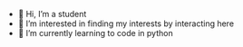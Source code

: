 - 🤫 Hi, I’m a student
- 👀 I’m interested in finding my interests by interacting here
- 🌱 I’m currently learning to code in python

<!---
paum19/paum19 is a ✨ special ✨ repository because its `README.md` (this file) appears on your GitHub profile.
You can click the Preview link to take a look at your changes.
--->
